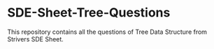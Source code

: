 # SDE-Sheet-Tree-Questions
This repository contains all the questions of Tree Data Structure from Strivers SDE Sheet.
